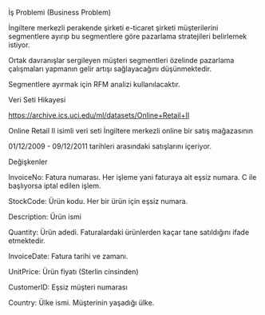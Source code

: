 İş Problemi (Business Problem)

İngiltere merkezli perakende şirketi e-ticaret şirketi müşterilerini segmentlere ayırıp bu segmentlere göre
pazarlama stratejileri belirlemek istiyor.

Ortak davranışlar sergileyen müşteri segmentleri özelinde pazarlama çalışmaları yapmanın gelir artışı sağlayacağını düşünmektedir.

Segmentlere ayırmak için RFM analizi kullanılacaktır.

Veri Seti Hikayesi

https://archive.ics.uci.edu/ml/datasets/Online+Retail+II

Online Retail II isimli veri seti İngiltere merkezli online bir satış mağazasının

01/12/2009 - 09/12/2011 tarihleri arasındaki satışlarını içeriyor.

Değişkenler

InvoiceNo: Fatura numarası. Her işleme yani faturaya ait eşsiz numara. C ile başlıyorsa iptal edilen işlem.

StockCode: Ürün kodu. Her bir ürün için eşsiz numara.

Description: Ürün ismi

Quantity: Ürün adedi. Faturalardaki ürünlerden kaçar tane satıldığını ifade etmektedir.

InvoiceDate: Fatura tarihi ve zamanı.

UnitPrice: Ürün fiyatı (Sterlin cinsinden)

CustomerID: Eşsiz müşteri numarası

Country: Ülke ismi. Müşterinin yaşadığı ülke.

